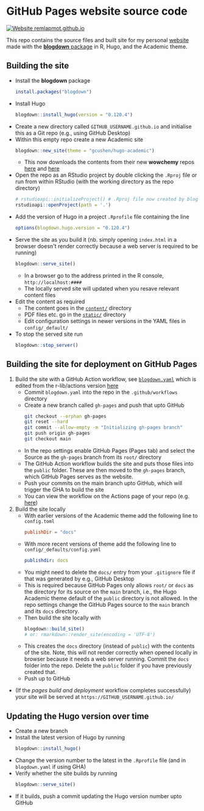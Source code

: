 # GitHub Pages website source code

[![Website remlapmot.github.io](https://img.shields.io/website-up-down-green-red/https/remlapmot.github.io.svg)](https://remlapmot.github.io/)

This repo contains the source files and built site for my personal [website](https://remlapmot.github.io) made with the [**blogdown** package](https://bookdown.org/yihui/blogdown/) in R, Hugo, and the Academic theme.

## Building the site

* Install the **blogdown** package
    ``` r
    install.packages("blogdown")
    ```
* Install Hugo
    ``` r
    blogdown::install_hugo(version = "0.120.4")
    ```
* Create a new directory called `GITHUB_USERNAME.github.io` and initialise this as a Git repo (e.g., using GitHub Desktop)
* Within this empty repo create a new Academic site
    ``` r
    blogdown::new_site(theme = "gcushen/hugo-academic")
    ```  
    * This now downloads the contents from their new **wowchemy** repos [here](https://github.com/wowchemy/starter-hugo-academic) and [here](https://github.com/wowchemy/wowchemy-hugo-modules)
* Open the repo as an RStudio project by double clicking the `.Rproj` file or run from within RStudio (with the working directory as the repo directory)  
    ```r
    # rstudioapi::initializeProject() # .Rproj file now created by blogdown::new_site()
    rstudioapi::openProject(path = '.')
    ```  
* Add the version of Hugo in a project `.Rprofile` file containing the line
    ```r
    options(blogdown.hugo.version = "0.120.4")
    ```  
* Serve the site as you build it (nb. simply opening `index.html` in a browser doesn't render correctly because a web server is required to be running)
    ``` r
    blogdown::serve_site()
    ```  
  * In a browser go to the address printed in the R console, `http://localhost:####`
  * The locally served site will updated when you resave relevant content files
* Edit the content as required
  * The content goes in the [`content/`](content) directory
  * PDF files etc. go in the [`static/`](static) directory
  * Edit configuration settings in newer versions in the YAML files in `config/_default/`
* To stop the served site run  
    ```r
    blogdown::stop_server()
    ```  
## Building the site for deployment on GitHub Pages

1. Build the site with a GitHub Action workflow, see [`blogdown.yaml`](.github/workflows/blogdown.yaml) which is edited from the r-lib/actions version [here](https://github.com/r-lib/actions/blob/v2-branch/examples/blogdown.yaml)
    * Commit `blogdown.yaml` into the repo in the `.github/workflows` directory
    * Create a new branch called `gh-pages` and push that upto GitHub
        ```bash
        git checkout --orphan gh-pages
        git reset --hard
        git commit --allow-empty -m "Initializing gh-pages branch"
        git push origin gh-pages
        git checkout main
        ```  
    * In the repo settings enable GitHub Pages (Pages tab) and select the Source as the `gh-pages` branch from its `root/` directory
    * The GitHub Action workflow builds the site and puts those files into the `public` folder. These are then moved to the `gh-pages` branch, which GitHub Pages serves as the website.
    * Push your commits on the main branch upto GitHub, which will trigger the GHA to build the site
    * You can view the workflow on the Actions page of your repo (e.g. [here](https://github.com/remlapmot/remlapmot.github.io/actions))
2. Build the site locally
    * With earlier versions of the Academic theme add the following line to `config.toml`  
        ```toml
        publishDir = "docs"
        ```  
    * With more recent versions of theme add the following line to `config/_defaults/config.yaml`
        ```yaml
        publishdir: docs
        ```  
    * You might need to delete the `docs/` entry from your `.gitignore` file if that was generated by e.g., GitHub Desktop
    * This is required because GitHub Pages only allows `root/` or `docs` as the directory for its source on the `main` branch, i.e., the Hugo Academic theme default of the `public` directory is not allowed. In the repo settings change the GitHub Pages source to the `main` branch and its `docs` directory.
    * Then build the site locally with 
        ``` r
        blogdown::build_site()
        # or: rmarkdown::render_site(encoding = 'UTF-8')
        ```  
    * This creates the `docs` directory (instead of `public`) with the contents of the site. Note, this will not render correctly when opened locally in browser because it needs a web server running. Commit the `docs` folder into the repo. Delete the `public` folder if you have previously created that.
    * Push up to GitHub
* (If the _pages build and deployment_ workflow completes successfully) your site will be served at `https://GITHUB_USERNAME.github.io/`

## Updating the Hugo version over time

* Create a new branch
* Install the latest version of Hugo by running
    ```r
    blogdown::install_hugo()
    ```  
* Change the version number to the latest in the `.Rprofile` file (and in `blogdown.yaml` if using GHA)
* Verify whether the site builds by running
    ```r
    blogdown::serve_site()
    ```
* If it builds, push a commit updating the Hugo version number upto GitHub
